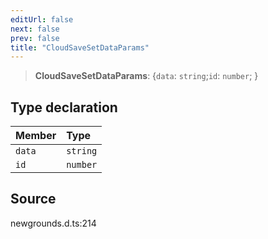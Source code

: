 ```yaml
---
editUrl: false
next: false
prev: false
title: "CloudSaveSetDataParams"
---
```


> **CloudSaveSetDataParams**: \{`data`: `string`;`id`: `number`;  }

## Type declaration

| Member | Type |
| :------ | :------ |
| `data` | `string` |
| `id` | `number` |

## Source

newgrounds.d.ts:214
